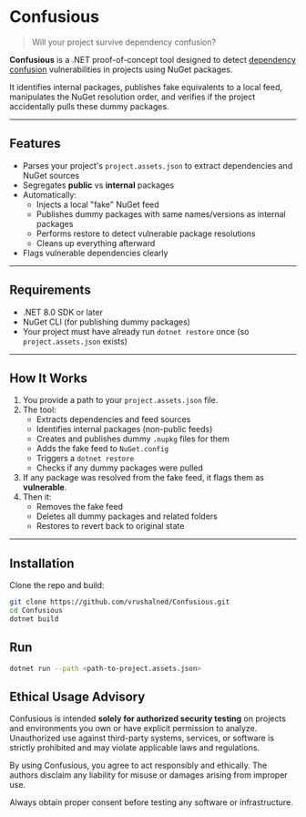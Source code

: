 # Confusious

> Will your project survive dependency confusion?

**Confusious** is a .NET proof-of-concept tool designed to detect [dependency confusion](https://medium.com/@alex.birsan/dependency-confusion-4a5d60fec610) vulnerabilities in projects using NuGet packages.

It identifies internal packages, publishes fake equivalents to a local feed, manipulates the NuGet resolution order, and verifies if the project accidentally pulls these dummy packages.

---

## Features

- Parses your project's `project.assets.json` to extract dependencies and NuGet sources
- Segregates **public** vs **internal** packages
- Automatically:
  - Injects a local "fake" NuGet feed
  - Publishes dummy packages with same names/versions as internal packages
  - Performs restore to detect vulnerable package resolutions
  - Cleans up everything afterward
- Flags vulnerable dependencies clearly

---

## Requirements

- .NET 8.0 SDK or later
- NuGet CLI (for publishing dummy packages)
- Your project must have already run `dotnet restore` once (so `project.assets.json` exists)

---

## How It Works

1. You provide a path to your `project.assets.json` file.
2. The tool:
   - Extracts dependencies and feed sources
   - Identifies internal packages (non-public feeds)
   - Creates and publishes dummy `.nupkg` files for them
   - Adds the fake feed to `NuGet.config`
   - Triggers a `dotnet restore`
   - Checks if any dummy packages were pulled
3. If any package was resolved from the fake feed, it flags them as **vulnerable**.
4. Then it:
   - Removes the fake feed
   - Deletes all dummy packages and related folders
   - Restores to revert back to original state

---

## Installation

Clone the repo and build:

```bash
git clone https://github.com/vrushalned/Confusious.git
cd Confusious
dotnet build
```

## Run
```bash
dotnet run --path <path-to-project.assets.json>
```

## Ethical Usage Advisory

Confusious is intended **solely for authorized security testing** on projects and environments you own or have explicit permission to analyze.  
Unauthorized use against third-party systems, services, or software is strictly prohibited and may violate applicable laws and regulations.

By using Confusious, you agree to act responsibly and ethically. The authors disclaim any liability for misuse or damages arising from improper use.

Always obtain proper consent before testing any software or infrastructure.


